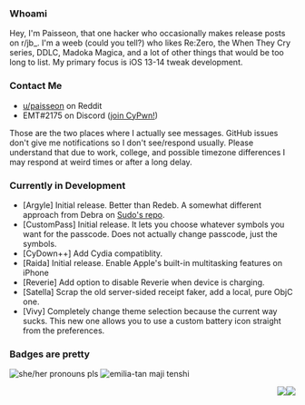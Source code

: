 ### Whoami
Hey, I'm Paisseon, that one hacker who occasionally makes release posts on r/jb_. I'm a weeb (could you tell?) who likes Re:Zero, the When They Cry series, DDLC, Madoka Magica, and a lot of other things that would be too long to list. My primary focus is iOS 13-14 tweak development.

### Contact Me
- [u/paisseon](https://reddit.com/u/paisseon) on Reddit
- EMT#2175 on Discord ([join CyPwn!](https://discord.gg/cZ2gBRZvwW))

Those are the two places where I actually see messages. GitHub issues don't give me notifications so I don't see/respond usually. Please understand that due to work, college, and possible timezone differences I may respond at weird times or after a long delay.

### Currently in Development
- \[Argyle] Initial release. Better than Redeb. A somewhat different approach from Debra on [Sudo's repo](https://sudocat-dev.github.io/repo).
- \[CustomPass] Initial release. It lets you choose whatever symbols you want for the passcode. Does not actually change passcode, just the symbols.
- \[CyDown++] Add Cydia compatiblity.
- \[Raida] Initial release. Enable Apple's built-in multitasking features on iPhone
- \[Reverie] Add option to disable Reverie when device is charging.
- \[Satella] Scrap the old server-sided receipt faker, add a local, pure ObjC one.
- \[Vivy] Completely change theme selection because the current way sucks. This new one allows you to use a custom battery icon straight from the preferences.

### Badges are pretty
![she/her pronouns pls](https://img.shields.io/badge/pronouns-she%2Fher-e91f63)
![emilia-tan maji tenshi](https://img.shields.io/badge/waifu-emilia-%234a00cc)

<img style="float: right" src="https://github-readme-stats.vercel.app/api?username=paisseon&show_icons=true&count_private=true&theme=dark&hide_title=true">

<img style="float: right" src="https://github-readme-stats.vercel.app/api/top-langs/?username=paisseon&theme=dark&layout=compact&hide_title=true">
